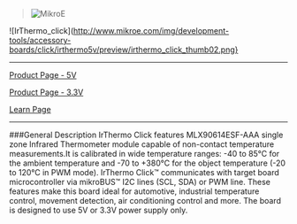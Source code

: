 > ![MikroE](http://www.mikroe.com/img/designs/beta/logo_small.png)

![IrThermo_click](http://www.mikroe.com/img/development-tools/accessory-boards/click/irthermo5v/preview/irthermo_click_thumb02.png}

---

[Product Page - 5V](http://www.mikroe.com/click/irthermo-5v/)

[Product Page - 3.3V](http://www.mikroe.com/click/irthermo-3.3v/)

[Learn Page](http://learn.mikroe.com/non-contact-temperature-measurement/)

---

###General Description
IrThermo Click features MLX90614ESF-AAA single zone Infrared Thermometer module capable 
of non-contact temperature measurements.It is calibrated in wide temperature ranges: -40 
to 85°C for the ambient temperature and -70 to +380°C for the object temperature (-20 to 120°C in PWM mode). 
IrThermo Click™ communicates with target board microcontroller via mikroBUS™ I2C lines (SCL, SDA) or PWM line. 
These features make this board ideal for automotive, industrial temperature control, movement detection, air 
conditioning control and more. The board is designed to use 5V or 3.3V power supply only.
